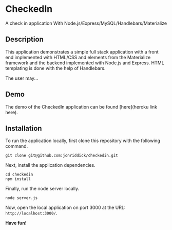 # CheckedIn
A check in application With Node.js/Express/MySQL/Handlebars/Materialize

## Description

This application demonstrates a simple full stack application with a front end implemented with HTML/CSS and elements from the Materialize framework and the backend implemented with Node.js and Express. HTML templating is done with the help of Handlebars.

The user may...

## Demo

The demo of the CheckedIn application can be found [here](heroku link here).

## Installation

To run the application locally, first clone this repository with the following command.

	git clone git@github.com:jonriddick/checkedin.git
	
Next, install the application dependencies.

	cd checkedin
	npm install
	
Finally, run the node server locally.

	node server.js
	
Now, open the local application on port 3000 at the URL: `http://localhost:3000/`.

**Have fun!**

